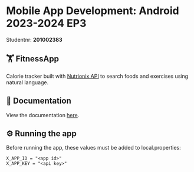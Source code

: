 # Mobile App Development: Android 2023-2024 EP3

Studentnr: **201002383**


## 🏋️ FitnessApp
Calorie tracker built with [Nutrionix API](https://developer.nutritionix.com/) to search foods and exercises using natural language.


## 📄 Documentation

View the documentation [here](https://tieproost.github.io/mobile-dev-android-23-24/).


## ⚙️ Running the app

Before running the app, these values must be added to local.properties:
```
X_APP_ID = "<app id>"
X_APP_KEY = "<api key>"
````